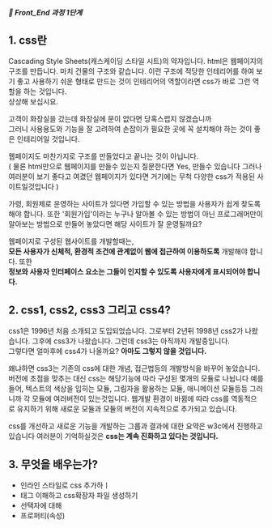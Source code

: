 ##### 🍑  Front_End 과정 1단계 

## 1. css란 
Cascading Style Sheets(캐스케이딩 스타일 시트)의 약자입니다. html은 웹페이지의 구조를 만듭니다. 마치 건물의 구조와 같습니다.  이런 구조에 적당한 인테리어를 하여 보기 좋고 사용하기 쉬운 형태로 만드는 것이 인테리어의 역할이라면 css가 바로 그런 역할을 하는 것입니다.   
상상해 보십시요.   

고객이 화장실을 갔는데 화장실에 문이 없다면 당혹스럽지 않겠습니까  
그러니 사용용도와 기능을 잘 고려하여 손잡이가 필요한 곳에 꼭 설치해야 하는 것이 좋은 인테리어일 것입니다.  

웹페이지도 마찬가지로 구조를 만들었다고 끝나는 것이 아닙니다.  
( 물론 html만으로 웹페이지를 만들수 있는지 질문한다면 Yes, 만들수 있습니다 그러나 여러분이 보기 좋다고 여겼던 웹페이지가 있다면 거기에는 무척 다양한 css가 적용된 사이트일것입니다 )

가령, 회원제로 운영하는 사이트가 있다면 가입할 수 있는 방법을 사용자가 쉽게 찾도록 해야 합니다. 
또한 '회원가입'이라는 누구나 알아볼 수 있는 방법이 아닌 프로그래머만이 알아보는 방법으로 만들어 놓았다면 해당 사이트가 잘 운영될까요?

웹페이지로 구성된 웹사이트를 개발할때는,  
**모든 사용자가 신체적, 환경적 조건에 관계없이 웹에 접근하여 이용하도록** 개발해야 합니다. 또한   
**정보와 사용자 인터페이스 요소는 그들이 인지할 수 있도록 사용자에게 표시되어야 합니다.**


## 2. css1, css2, css3 그리고 css4?
css1은 1996년 처음 소개되고 도입되었습니다. 그로부터 2년뒤 1998년 css2가 나왔습니다. 그후에 css3가 나왔습니다.
그런데 css3는 아직까지 개발중입니다.   
그렇다면 얼마후에 css4가 나올까요? **아마도 그렇지 않을 것입니다.**

왜냐하면 css3는 기존의 css에 대한 개념, 접근법등의 개발방식을 바꾸어 놓았습니다. 
버전에 초점을 맞추는 대신 css는 해당기능에 따라 구성된 몇개의 모듈로 나뉩니다 
예를들어, 텍스트의 색상을 입히는 모듈, 
그림자을 활용하는 모듈, 
애니메이션 모듈등등 
그러니까 각 모듈에 여러버전이 있는것입니다. 
웹개발 환경이 바뀜에 따라 css를 역동적으로 유지하기 위해 새로운 모듈과 모듈의 버전이 지속적으로 추가되고 있습니다. 

css를 개선하고 새로운 기능을 개발하는 그룹과 결과에 대한 요약은 w3c에서 진행하고 있습니다 
여러분이 기억하실것은 **css는 계속 진화하고 있다는 것입니다.** 

## 3. 무엇을 배우는가?
- 인라인 스타일로 css 추가하ㅣ
- <style></style>태그 이해하고 css확장자 파일 생성하기 
- 선택자에 대해
- 프로퍼티(속성)

